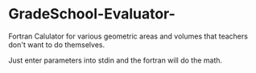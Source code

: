 GradeSchool-Evaluator-
====================
Fortran Calulator for various geometric areas and volumes that teachers don't want to do themselves. 

Just enter parameters into stdin and the fortran will do the math. 
